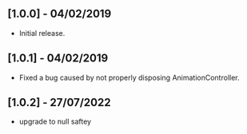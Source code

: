 ## [1.0.0] - 04/02/2019

* Initial release.

## [1.0.1] - 04/02/2019

* Fixed a bug caused by not properly disposing AnimationController.

## [1.0.2] - 27/07/2022

 * upgrade to null saftey

